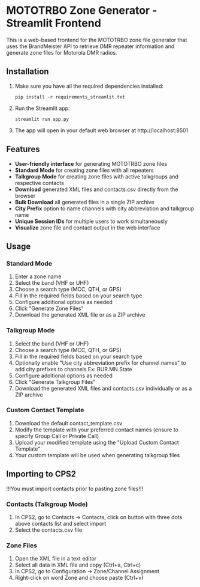 # MOTOTRBO Zone Generator - Streamlit Frontend

This is a web-based frontend for the MOTOTRBO zone file generator that uses the BrandMeister API to retrieve DMR repeater information and generate zone files for Motorola DMR radios.

## Installation

1. Make sure you have all the required dependencies installed:
   ```
   pip install -r requirements_streamlit.txt
   ```

2. Run the Streamlit app:
   ```
   streamlit run app.py
   ```

3. The app will open in your default web browser at http://localhost:8501

## Features

- **User-friendly interface** for generating MOTOTRBO zone files
- **Standard Mode** for creating zone files with all repeaters
- **Talkgroup Mode** for creating zone files with active talkgroups and respective contacts
- **Download** generated XML files and contacts.csv directly from the browser
- **Bulk Download** all generated files in a single ZIP archive
- **City Prefix** option to name channels with city abbreviation and talkgroup name
- **Unique Session IDs** for multiple users to work simultaneously
- **Visualize** zone file and contact output in the web interface

## Usage

### Standard Mode
1. Enter a zone name
2. Select the band (VHF or UHF)
3. Choose a search type (MCC, QTH, or GPS)
4. Fill in the required fields based on your search type
5. Configure additional options as needed
6. Click "Generate Zone Files"
7. Download the generated XML file or as a ZIP archive

### Talkgroup Mode
1. Select the band (VHF or UHF)
2. Choose a search type (MCC, QTH, or GPS)
3. Fill in the required fields based on your search type
4. Optionally enable "Use city abbreviation prefix for channel names" to add city prefixes to channels Ex: BUR.MN State
5. Configure additional options as needed
6. Click "Generate Talkgroup Files"
7. Download the generated XML files and contacts.csv individually or as a ZIP archive

### Custom Contact Template
1. Download the default contact_template.csv
2. Modify the template with your preferred contact names (ensure to specify Group Call or Private Call)
3. Upload your modified template using the "Upload Custom Contact Template"
4. Your custom template will be used when generating talkgroup files

## Importing to CPS2
!!!You must import contacts prior to pasting zone files!!!
### Contacts (Talkgroup Mode)
1. In CPS2, go to Contacts → Contacts, click on button with three dots above contacts list and select import
2. Select the contacts.csv file

### Zone Files
1. Open the XML file in a text editor
2. Select all data in XML file and copy (Ctrl+a, Ctrl+c)
3. In CPS2, go to Configuration → Zone/Channel Assignment
4. Right-click on word Zone and choose paste (Ctrl+v)